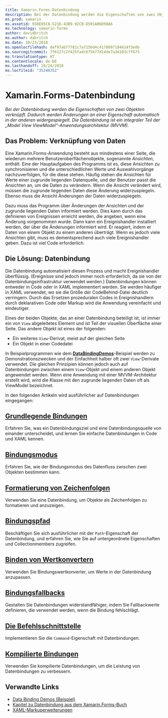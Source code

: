 ```yaml
---
title: Xamarin.Forms-Datenbindung
description: Bei der Datenbindung werden die Eigenschaften von zwei Objekten verknüpft. Dadurch werden Änderungen an einer Eigenschaft automatisch in der anderen widergespiegelt. Die Datenbindung ist ein integraler Teil der „Model View ViewModel“-Anwendungsarchitektur (MVVM).
ms.prod: xamarin
ms.assetid: 938E85C8-521D-43B9-92CB-D591A06D98A6
ms.technology: xamarin-forms
author: davidbritch
ms.author: dabritch
ms.date: 10/23/2018
ms.openlocfilehash: def97ab77781c7a7156d4c4178097184614f3e8b
ms.sourcegitcommit: 7f6127c2f425fadc675b77d14de7a36103cff675
ms.translationtype: HT
ms.contentlocale: de-DE
ms.lasthandoff: 10/24/2018
ms.locfileid: "35240352"
---
```

# <a name="xamarinforms-data-binding"></a>Xamarin.Forms-Datenbindung

_Bei der Datenbindung werden die Eigenschaften von zwei Objekten verknüpft. Dadurch werden Änderungen an einer Eigenschaft automatisch in der anderen widergespiegelt. Die Datenbindung ist ein integraler Teil der „Model View ViewModel“-Anwendungsarchitektur (MVVM)._

## <a name="the-data-linking-problem"></a>Das Problem: Verknüpfung von Daten

Eine Xamarin.Forms-Anwendung besteht aus mindestens einer Seite, die wiederum mehrere Benutzeroberflächenobjekte, sogenannte *Ansichten*, enthält. Eine der Hauptaufgaben des Programms ist es, diese Ansichten zu synchronisieren und die unterschiedlichen Werte und Auswahlvorgänge nachzuverfolgen, für die diese stehen. Häufig stehen die Ansichten für Werte einer zugrunde liegenden Datenquelle, und der Benutzer passt die Ansichten an, um die Daten zu verändern. Wenn die Ansicht verändert wird, müssen die zugrunde liegenden Daten diese Änderung widerzuspiegeln. Ebenso muss die Ansicht Änderungen der Daten widerzuspiegeln.

Dazu muss das Programm über Änderungen der Ansichten und der zugrunde liegenden Daten informiert werden. Dies kann durch das definieren von Ereignissen erreicht werden, die angeben, wenn eine Änderung vorgenommen wurde. Dann kann ein Ereignishandler installiert werden, der über die Änderungen informiert wird. Er reagiert, indem er Daten von einem Objekt zu einem anderen überträgt. Wenn es jedoch viele Ansichten gibt, muss es dementsprechend auch viele Ereignishandler geben. Dazu ist viel Code erforderlich.

## <a name="the-data-binding-solution"></a>Die Lösung: Datenbindung

Die Datenbindung automatisiert diesen Prozess und macht Ereignishandler überflüssig. (Ereignisse sind jedoch immer noch erforderlich, da sie von der Datenbindungsinfrastruktur verwendet werden.) Datenbindungen können entweder in Code oder in XAML implementiert werden. Sie werden häufiger in XAML verwendet, wo sie die Größe der CodeBehind-Datei deutlich verringern. Durch das Ersetzen prozeduralen Codes in Ereignishandlern durch deklarativen Code oder Markup wird die Anwendung vereinfacht und eindeutiger.

Eines der beiden Objekte, das an einer Datenbindung beteiligt ist, ist immer ein von `View` abgeleitetes Element und ist Teil der visuellen Oberfläche einer Seite. Das andere Objekt ist eines der folgenden:

- Ein weiteres `View`-Derivat, meist auf der gleichen Seite
- Ein Objekt in einer Codedatei

In Beispielprogrammen wie dem [**DataBindingDemos**](https://developer.xamarin.com/samples/xamarin-forms/DataBindingDemos/)-Beispiel werden zu Demonstrationszwecken und der Einfachheit halber oft zwei `View`-Derivate verwendet. Die gleichen Prinzipien können jedoch auch auf Datenbindungen zwischen einem `View`-Objekt und einem anderen Objekt angewendet werden. Wenn eine Anwendung mit einer MVVM-Architektur erstellt wird, wird die Klasse mit den zugrunde liegenden Daten oft als ViewModel bezeichnet.

In den folgenden Artikeln wird ausführlicher auf Datenbindungen eingegangen:

## <a name="basic-bindingsbasic-bindingsmd"></a>[Grundlegende Bindungen](basic-bindings.md)

Erfahren Sie, was ein Datenbindungsziel und eine Datenbindungsquelle von einander unterscheidet, und lernen Sie einfache Datenbindungen in Code und XAML kennen.

## <a name="binding-modebinding-modemd"></a>[Bindungsmodus](binding-mode.md)

Erfahren Sie, wie der Bindungsmodus des Datenfluss zwischen zwei Objekten bestimmen kann.

## <a name="string-formattingstring-formattingmd"></a>[Formatierung von Zeichenfolgen](string-formatting.md)

Verwenden Sie eine Datenbindung, um Objekte als Zeichenfolgen zu formatieren und anzuzeigen.

## <a name="binding-pathbinding-pathmd"></a>[Bindungspfad](binding-path.md)

Beschäftigen Sie sich ausführlicher mit der `Path`-Eigenschaft der Datenbindung, und erfahren Sie, wie Sie auf untergeordnete Eigenschaften und Collectionmembers zugreifen.

## <a name="binding-value-convertersconvertersmd"></a>[Binden von Wertkonvertern](converters.md)

Verwenden Sie Bindungswertkonverter, um Werte in der Datenbindung anzupassen.

## <a name="binding-fallbacksbinding-fallbacksmd"></a>[Bindungsfallbacks](binding-fallbacks.md)

Gestalten Sie Datenbindungen widerstandfähiger, indem Sie Fallbackwerte definieren, die verwendet werden, wenn die Bindung fehlschlägt.

## <a name="the-command-interfacecommandingmd"></a>[Die Befehlsschnittstelle](commanding.md)

Implementieren Sie die `Command`-Eigenschaft mit Datenbindungen.

## <a name="compiled-bindingscompiled-bindingsmd"></a>[Kompilierte Bindungen](compiled-bindings.md)

Verwenden Sie kompilierte Datenbindungen, um die Leistung von Datenbindungen zu verbessern.

## <a name="related-links"></a>Verwandte Links

- [Data Binding Demos (Beispiel)](https://developer.xamarin.com/samples/xamarin-forms/DataBindingDemos/)
- [Kapitel zu Datenbindung aus dem Xamarin.Forms-Buch](~/xamarin-forms/creating-mobile-apps-xamarin-forms/summaries/chapter16.md)
- [XAML-Markuperweiterungen](~/xamarin-forms/xaml/markup-extensions/index.md)
